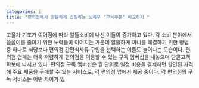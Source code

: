 ```yaml
---
categories: i
title: "편의점에서 알뜰하게 쇼핑하는 노하우 ‘구독쿠폰’ 비교하기 "
---
```

고물가 기조가 이어짐에 따라 알뜰소비에 나선 이들이 증가하고 있다. 각 소비 분야에서 씀씀이를 줄이기 위한 노력들이 이어지는 가운데 알뜰하게 끼니를 해결하기 위한 방법 중 하나로 식당보다 편의점 간편식사류 구입을 선택하는 이들도 늘어나는 모습이다. 편의점 업계는 더욱 저렴하게 편의점을 이용할 수 있는 구독 멤버십을 내놓으며 단골고객 확보에 나서고 있다. 편의점 구독 멤버십은 월 단위로 일정 비용을 결제하면 할인된 가격에 주요 제품을 구매할 수 있는 서비스로, 각 편의점 앱에서 제공 중이다. 각 편의점의 구독 서비스는 어떤 차이가 있